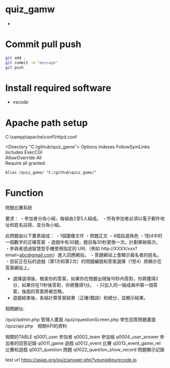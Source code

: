 # quiz_gamw

- 

# Commit pull push
```bash
git add .
git commit -m "message"
git push
```

# Install required software
- vscode


# Apache path setup

C:\xampp\apache\conf\httpd.conf


<Directory "C:/github/quiz_game">
    Options Indexes FollowSymLinks Includes ExecCGI  
    AllowOverride All  
    Require all granted  
</Directory>

<IfModule alias_module>
	
	Alias /quiz_game/ "C:/github\quiz_game/"
</IfModule>


# Function 

問題比賽系統

要求：
・參加者分為小組，每組由2至5人組成。
・所有參加者必須以電子郵件地址和姓名註冊，並分為小組。

此問題由以下要素組成：
・1個圖像文件
・問題正文
・4個自選角色
・1到4中的一個數字的正確答案
・遊戲中有30題，題目每30秒更換一次。計劃舉辦兩次。
・參與者透過智慧型手機使用指定的 URL（例如 http://XXXX/xxx?email=abc@gmail.com）進入回應網站。
・答題網站上會顯示報名者的姓名。
・目前正在玩的遊戲（第1次和第2次）的問題編號和答案選擇（1至4）將顯示在答案網站上。
- 選擇選項後，檢查你的答案，如果你在問題出現後10秒內答對，你將獲得2分，如果你在11秒後答對，你將獲得1分。
・只加入同一組成員中第一個答案，後面的答案將被忽略。
- 遊戲結束後，各組計算答案結果（正確/錯誤）和總分，並顯示結果。

相關網址:

/quiz/admin.php 管理人畫面
/quiz/questionScreen.php 學生回答問題畫面
/quiz/api.php　相關API的資料

相關的TABLE
q0001_user 參加者
q0002_team 參加組
q0004_user_answer 參加者的回答記錄
q0011_game 遊戲
q0012_event 比賽 
q0013_event_game_rel 比賽和遊戲
q0021_question 問題
q0022_question_show_record 問題顯示記錄


test url
https://asjas.org/quiz/answer.php?yeung@purecode.jp